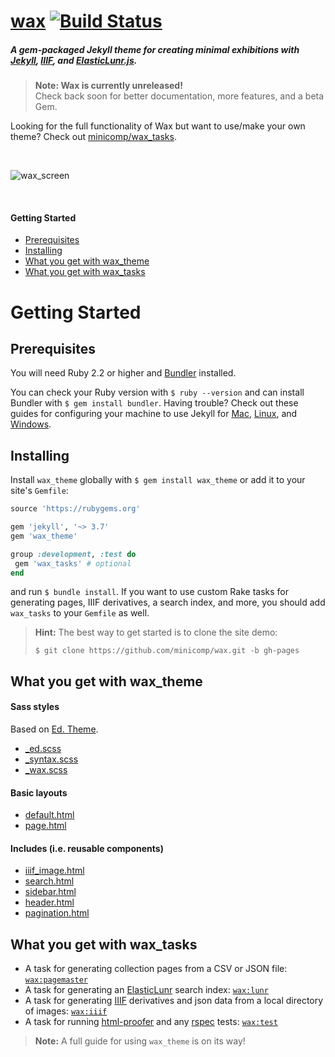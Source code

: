 # [wax](https://minicomp.github.io/wax/) [![Build Status](https://travis-ci.org/mnyrop/wax.svg?branch=master)](https://travis-ci.org/mnyrop/wax)


##### A gem-packaged Jekyll theme for creating minimal exhibitions with [Jekyll](http://jekyllrb.com), [IIIF](http://iiif.io), and [ElasticLunr.js](http://elasticlunr.com).

> __Note: Wax is currently unreleased!__ <br> Check back soon for better documentation, more features, and a beta Gem.


Looking for the full functionality of Wax but want to use/make your own theme? Check out [minicomp/wax_tasks](https://github.com/minicomp/wax_tasks).

<br>

![wax_screen](https://github.com/mnyrop/wax_tasks/raw/master/docs/wax_screen.gif?raw=true)

<br>

#### Getting Started
- [Prerequisites](#prerequisites)
- [Installing](#installing)
- [What you get with wax_theme](#what-you-get-with-wax-them)
- [What you get with wax_tasks](#what-you-get-with-wax-tasks)


# Getting Started

## Prerequisites

You will need Ruby 2.2 or higher and [Bundler](https://rubygems.org/gems/bundler) installed.

You can check your Ruby version with `$ ruby --version` and can install Bundler with `$ gem install bundler`. Having trouble? Check out these guides for configuring your machine to use Jekyll for [Mac](https://learn.cloudcannon.com/jekyll/install-jekyll-on-os-x/), [Linux](https://learn.cloudcannon.com/jekyll/install-jekyll-on-linux/), and [Windows](https://jekyllrb.com/docs/windows/).

## Installing

Install `wax_theme` globally with `$ gem install wax_theme` or add it to your site's `Gemfile`:

```ruby
source 'https://rubygems.org'

gem 'jekyll', '~> 3.7'
gem 'wax_theme'

group :development, :test do
 gem 'wax_tasks' # optional
end

```

and run `$ bundle install`. If you want to use custom Rake tasks for generating pages, IIIF derivatives, a search index, and more, you should add `wax_tasks` to your `Gemfile` as well.

> __Hint:__ The best way to get started is to clone the site demo:
>
> `$ git clone https://github.com/minicomp/wax.git -b gh-pages`

## What you get with wax_theme

#### Sass styles
Based on [Ed. Theme](https://github.com/minicomp/ed).
- [\_ed.scss]()
- [\_syntax.scss]()
- [\_wax.scss]()

#### Basic layouts
- [default.html]()
- [page.html]()

#### Includes (i.e. reusable components)
- [iiif_image.html]()
- [search.html]()
- [sidebar.html]()
- [header.html]()
- [pagination.html]()


## What you get with wax_tasks

- A task for generating collection pages from a CSV or JSON file: [`wax:pagemaster`]()
- A task for generating an [ElasticLunr]() search index: [`wax:lunr`]()
- A task for generating [IIIF](http://iiif.io/) derivatives and json data from a local directory of images: [`wax:iiif`]()
- A task for running [html-proofer]() and any [rspec]() tests: [`wax:test`]()

> __Note:__ A full guide for using `wax_theme` is on its way!

